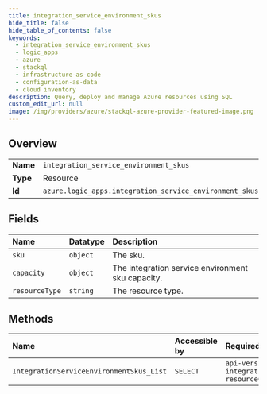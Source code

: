 ```yaml
---
title: integration_service_environment_skus
hide_title: false
hide_table_of_contents: false
keywords:
  - integration_service_environment_skus
  - logic_apps
  - azure    
  - stackql
  - infrastructure-as-code
  - configuration-as-data
  - cloud inventory
description: Query, deploy and manage Azure resources using SQL
custom_edit_url: null
image: /img/providers/azure/stackql-azure-provider-featured-image.png
---
```

  
    

## Overview
<table><tbody>
<tr><td><b>Name</b></td><td><code>integration_service_environment_skus</code></td></tr>
<tr><td><b>Type</b></td><td>Resource</td></tr>
<tr><td><b>Id</b></td><td><code>azure.logic_apps.integration_service_environment_skus</code></td></tr>
</tbody></table>

## Fields
| Name | Datatype | Description |
|:-----|:---------|:------------|
| `sku` | `object` | The sku. |
| `capacity` | `object` | The integration service environment sku capacity. |
| `resourceType` | `string` | The resource type. |
## Methods
| Name | Accessible by | Required Params |
|:-----|:--------------|:----------------|
| `IntegrationServiceEnvironmentSkus_List` | `SELECT` | `api-version, integrationServiceEnvironmentName, resourceGroup, subscriptionId` |

